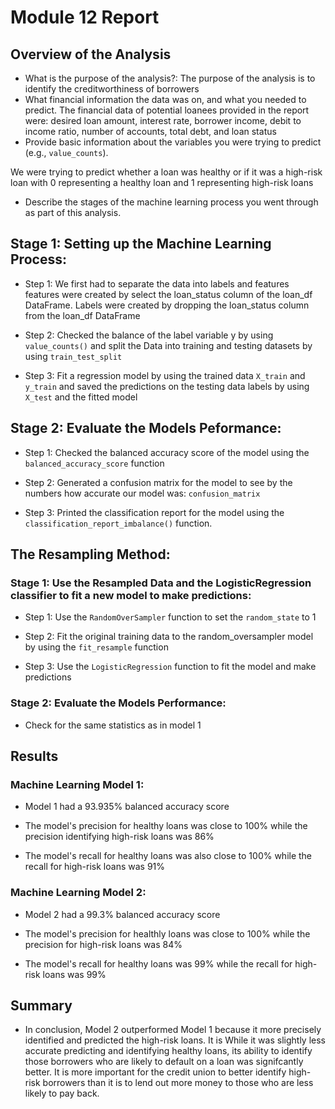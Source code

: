 # Module 12 Report

## Overview of the Analysis

* What is the purpose of the analysis?:
The purpose of the analysis is to identify the creditworthiness of borrowers 
* What financial information the data was on, and what you needed to predict.
The financial data of potential loanees provided in the report were: desired loan amount, interest rate, borrower income, debit to income ratio, number of accounts, total debt, and loan status
* Provide basic information about the variables you were trying to predict (e.g., `value_counts`).

We were trying to predict whether a loan was healthy or if it was a high-risk loan with 0 representing a healthy loan and 1 representing high-risk loans

* Describe the stages of the machine learning process you went through as part of this analysis.
## Stage 1: Setting up the Machine Learning Process:

* Step 1: We first had to separate the data into labels and features features were created by select the loan_status column of the loan_df DataFrame. Labels were created by dropping the loan_status column from the loan_df DataFrame

* Step 2: Checked the balance of the label variable y by using `value_counts()` and split the Data into training and testing datasets by using `train_test_split`

* Step 3: Fit a regression model by using the trained data `X_train` and `y_train` and saved the predictions on the testing data labels by using `X_test` and the fitted model 

## Stage 2: Evaluate the Models Peformance:

* Step 1: Checked the balanced accuracy score of the model using the `balanced_accuracy_score` function

* Step 2: Generated a confusion matrix for the model to see by the numbers how accurate our model was: `confusion_matrix`

* Step 3: Printed the classification report for the model using the `classification_report_imbalance()` function. 

## The Resampling Method: 

### Stage 1: Use the Resampled Data and the LogisticRegression classifier to fit a new model to make predictions:

* Step 1: Use the `RandomOverSampler` function to set the `random_state` to 1 

* Step 2: Fit the original training data to the random_oversampler model by using the `fit_resample` function

* Step 3: Use the `LogisticRegression` function to fit the model and make predictions

### Stage 2: Evaluate the Models Performance:

* Check for the same statistics as in model 1

## Results

### Machine Learning Model 1:

* Model 1 had a 93.935% balanced accuracy score

* The model's precision for healthy loans was close to 100% while the precision identifying high-risk loans was 86%

* The model's recall for healthy loans was also close to 100% while the recall for high-risk loans was 91%
### Machine Learning Model 2:

* Model 2 had a 99.3% balanced accuracy score 

* The model's precision for healthly loans was close to 100% while the precision for high-risk loans was 84% 

* The model's recall for healthy loans was 99% while the recall for high-risk loans was 99%

## Summary

* In conclusion, Model 2 outperformed Model 1 because it more precisely identified and predicted the high-risk loans.  It is While it was slightly less accurate predicting and identifying healthy loans, its ability to identify those borrowers who are likely to default on a loan was signifcantly better.  It is more important for the credit union to better identify high-risk borrowers than it is to lend out more money to those who are less likely to pay back.   
